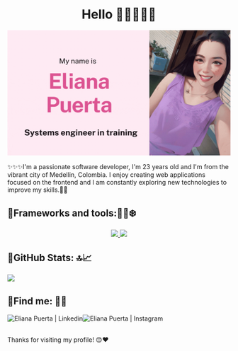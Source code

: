 <h1 align="center"> Hello 👋🏻👩🏻‍💻</h1> 

<div>
<img align="center" alt="GIF" src="./images/GitHub.gif" />
</div>

<br>
✨✨✨I'm a passionate software developer, I'm 23 years old and I'm from the vibrant city of Medellin, Colombia.
I enjoy creating web applications focused on the frontend and I am constantly exploring new technologies to improve my skills.🦋💎
<br>

## 🌟Frameworks and tools:🌠💥❄️
<p align="center">
<a href="https://skillicons.dev">
    <img src="https://skillicons.dev/icons?i=java,js,ts,react,vue,git,nodejs,tailwind,html,css,astro,sass" />
    <img src="https://skillicons.dev/icons?i=docker,github,mysql,postgres,figma,maven,idea,vite,postman,vercel,vscode,netlify" />
  </a>
</p>

## 🌟GitHub Stats: :top::chart_with_upwards_trend:
![](https://github-readme-stats.vercel.app/api/top-langs/?username=Eliana-Janneth&layout=compact&theme=jolly&hide_border=true)

## 🌟Find me: :speech_balloon::globe_with_meridians:
<p align="left">
<a href="https://www.linkedin.com/in/eliana-puerta/">
  <img align="left" alt="Eliana Puerta | Linkedin" src="https://img.shields.io/badge/LinkedIn-0077B5?style=for-the-badge&logo=linkedin&logoColor=white" /></a>
<a href="https://www.instagram.com/elianaj_puerta/">
  <img align="left" alt="Eliana Puerta | Instagram" src="https://img.shields.io/badge/Instagram-E4405F?style=for-the-badge&logo=instagram&logoColor=white" /></a>
</p>


<br><br>

Thanks for visiting my profile! 😊❤️    
